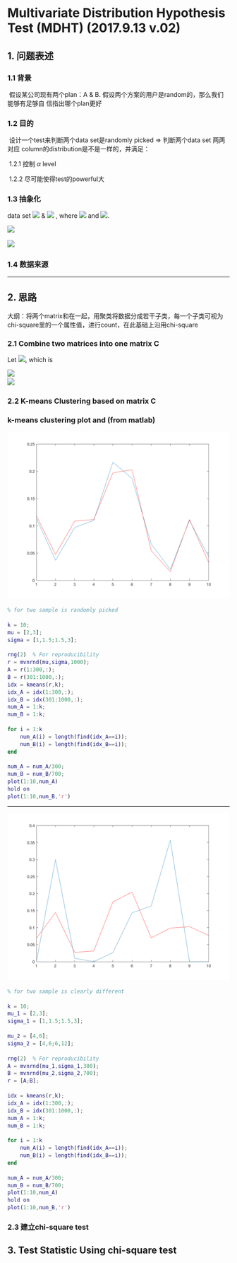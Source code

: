 # Multivariate Distribution Hypothesis Test (MDHT) (2017.9.13 v.02)

## 1. 问题表述

### 1.1 背景

​	假设某公司现有两个plan：A & B. 假设两个方案的用户是random的，那么我们能够有足够自								信指出哪个plan更好

### 1.2 目的

​	设计一个test来判断两个data set是randomly picked $\Rightarrow$ 判断两个data set 两两对应 column的distribution是不是一样的，并满足：

​	1.2.1 控制 $\alpha$ level

​	1.2.2 尽可能使得test的powerful大

### 1.3 抽象化

data set ![](http://chart.googleapis.com/chart?cht=tx&chl=A) & ![](http://chart.googleapis.com/chart?cht=tx&chl=B) , where ![](http://chart.googleapis.com/chart?cht=tx&chl=A\\in{R^{n\\times_p}}) and ![](http://chart.googleapis.com/chart?cht=tx&chl=B\\in{R^{m\\times_p}}).

![](http://chart.googleapis.com/chart?cht=tx&chl=\\Large%20A=\\begin{matrix}%20a_{11}%26a_{12}%26\\cdots%26a_{1p}\\\a_{21}%26a_{22}%26\\cdots%26a_{2p}\\\\%20\\vdots%26\\vdots%26\\ddots%26\\vdots\\\\%20a_{n1}%26a_{n2}%26\\cdots%26a_{np}\\\%20\\end{matrix})

![](http://chart.googleapis.com/chart?cht=tx&chl=\\Large%20B=\\begin{matrix}%20b_{11}%26b_{12}%26\\cdots%26b_{1p}\\\b_{21}%26b_{22}%26\\cdots%26b_{2p}\\\\%20\\vdots%26\\vdots%26\\ddots%26\\vdots\\\\%20b_{m1}%26b_{m2}%26\\cdots%26b_{mp}\\\%20\\end{matrix})

### 1.4 数据来源



***



## 2. 思路

大纲：将两个matrix和在一起，用聚类将数据分成若干子类，每一个子类可视为chi-square里的一个属性值，进行count，在此基础上沿用chi-square



### 2.1 Combine two matrices into one matrix C
Let ![](http://chart.googleapis.com/chart?cht=tx&chl=\\Large%20C=\\Large%20\\left[\\begin{matrix}%20A\\\\%20\\\\%20B\\end{matrix}\\right]), which is

![](http://chart.googleapis.com/chart?cht=tx&chl=\\Large%20\\begin{matrix}%20a_{11}%26a_{12}%26\\cdots%26a_{1p}\\\\%20\\vdots%26\\vdots%26\\ddots%26\\vdots\\\\%20a_{n1}%26a_{n2}%26\\cdots%26a_{np}\\\\%20\\end{matrix})<br/>
![](http://chart.googleapis.com/chart?cht=tx&chl=\\Large%20\\begin{matrix}%20b_{11}%26b_{12}%26\\cdots%26b_{1p}\\\\%20\\vdots%26\\vdots%26\\ddots%26\\vdots\\\\%20b_{m1}%26b_{m2}%26\\cdots%26b_{mp}\\\\%20\\end{matrix})

### 2.2 K-means Clustering based on matrix C

### k-means clustering plot and (from matlab)

![right_sample](right_sample.png)



```Matlab
% for two sample is randomly picked

k = 10;
mu = [2,3];
sigma = [1,1.5;1.5,3];

rng(2)  % For reproducibility
r = mvnrnd(mu,sigma,1000);
A = r(1:300,:);
B = r(301:1000,:);
idx = kmeans(r,k);
idx_A = idx(1:300,:);
idx_B = idx(301:1000,:);
num_A = 1:k;
num_B = 1:k;

for i = 1:k
    num_A(i) = length(find(idx_A==i));
    num_B(i) = length(find(idx_B==i));
end

num_A = num_A/300;
num_B = num_B/700;
plot(1:10,num_A)
hold on
plot(1:10,num_B,'r')

```

***

![wrong_sample](wrong_sample.png)

```Matlab
% for two sample is clearly different

k = 10;
mu_1 = [2,3];
sigma_1 = [1,1.5;1.5,3];

mu_2 = [4,6];
sigma_2 = [4,6;6,12];

rng(2)  % For reproducibility
A = mvnrnd(mu_1,sigma_1,300);
B = mvnrnd(mu_2,sigma_2,700);
r = [A;B];

idx = kmeans(r,k);
idx_A = idx(1:300,:);
idx_B = idx(301:1000,:);
num_A = 1:k;
num_B = 1:k;

for i = 1:k
    num_A(i) = length(find(idx_A==i));
    num_B(i) = length(find(idx_B==i));
end

num_A = num_A/300;
num_B = num_B/700;
plot(1:10,num_A)
hold on
plot(1:10,num_B,'r')
```



### 2.3 建立chi-square test





## 3. Test Statistic Using chi-square test

